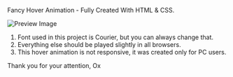 Fancy Hover Animation - Fully Created With HTML & CSS.

![Preview Image](relative/path/to/image1.png)

1. Font used in this project is Courier, but you can always change that.
2. Everything else should be played slightly in all browsers.
3. This hover animation is not responsive, it was created only for PC users.

Thank you for your attention,
Ox

